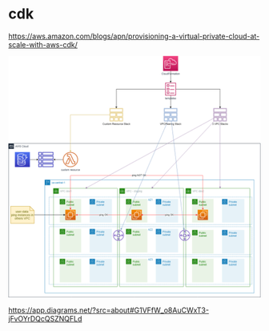 # cdk

https://aws.amazon.com/blogs/apn/provisioning-a-virtual-private-cloud-at-scale-with-aws-cdk/

![Alt text](blog.png?raw=true "Blog cdk")

https://app.diagrams.net/?src=about#G1VFfW_o8AuCWxT3-jFvOYrDQcQSZNQFLd
